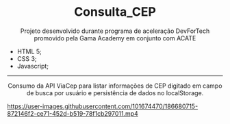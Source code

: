 <h1 align="center">Consulta_CEP</h1>
<p align="center">Projeto desenvolvido durante programa de aceleração DevForTech promovido pela Gama Academy em conjunto com ACATE</p>

- HTML 5;
- CSS 3;
- Javascript;
----

<p align="center">Consumo da API ViaCep para listar informações de CEP digitado em campo de busca por usuário e persistência de dados no localStorage.</p>



https://user-images.githubusercontent.com/101674470/186680715-872146f2-ce71-452d-b519-78f1cb297011.mp4

